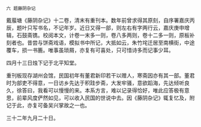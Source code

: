     六 题藤阴杂记 

   戴菔塘《藤阴杂记》十二卷，清末有重刊本。数年前曾求得其原刻，自序署嘉庆丙辰，题叶只写书名，不记年岁。近日又得一部，则左右有字两行云，嘉庆庚申增辑，石鼓斋镌。校阅本文，计卷一末多一则，卷八多两则，卷十二多一则，原板补刻者也。昔尝与饼斋戏语，模拟书中所记，大抵如云，朱竹垞迁居至南横街，中途覆车，损一书簏。唯事虽琐屑，亦复有可喜处，只可惜诗多而记事少耳。

   四月十三日烛下记于北平知堂。

   重刊板现存湖州会馆，民国初年有董君新印若干以赠人，寒斋因亦有其一部。董君时为部吏不得意，一日访乡先达于积跬步斋，大发牢骚，意欲蹈海，先达倾听良久，徐答曰，我看可以慢慢的来。本系方言，难以记录得恰好，唯此应答极有意思，前辈风度俨然如见，可以收入民国的世说中去。因《藤阴杂记》辄复忆及，附记于此，亦复可备吴兴掌故之一也。

   三十二年九月二十日。

